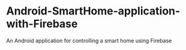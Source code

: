 # Android-SmartHome-application-with-Firebase
 An Android application for controlling a smart home using Firebase
